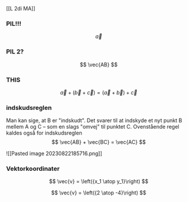 [[L 2di MA]]
### PIL!!!
$$
\vec{a}
$$

### PIL 2?
$$
\vec{AB}
$$

### THIS
$$
\vec{a} + (\vec{b} + \vec{c}) = (\vec{a} + \vec{b} ) + \vec{c}
$$

### indskudsreglen
Man kan sige, at B er "indskudt". Det svarer til at indskyde et nyt punkt B mellem A og C – som en slags "omvej" til punktet C. Ovenstående regel kaldes også for indskudsreglen
$$
\vec{AB} + \vec{BC} = \vec{AC}
$$

![[Pasted image 20230822185716.png]]

### Vektorkoordinater
$$
\vec{v} = \left({x_1 \atop y_1}\right)
$$

$$
\vec{v} = \left({2 \atop -4}\right)
$$

